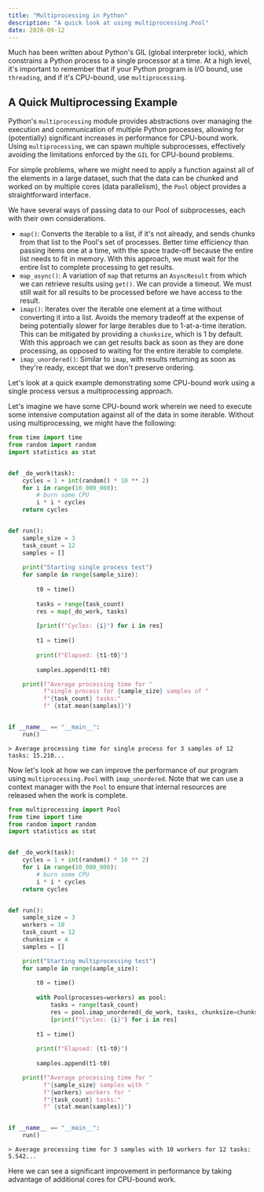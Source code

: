 ```yaml
---
title: "Multiprocessing in Python"
description: "A quick look at using multiprocessing.Pool"
date: 2020-09-12
---
```


Much has been written about Python's GIL (global interpreter lock), which constrains a Python process to a single 
processor at a time.  At a high level, it's important to remember that if your Python 
program is I/O bound, use `threading`, and if it's CPU-bound, use `multiprocessing`.

<!--more-->

## A Quick Multiprocessing Example

Python's `multiprocessing` module provides abstractions over managing the execution and 
communication of multiple Python processes, allowing for (potentially) significant increases
in performance for CPU-bound work.  Using `multiprocessing`, we can spawn multiple subprocesses,
effectively avoiding the limitations enforced by the `GIL` for CPU-bound problems.

For simple problems, where we might need to apply a function against all of the elements in a large dataset, 
such that the data can be chunked and worked on by multiple cores (data parallelism),
the `Pool` object provides a straightforward interface.  

We have several ways of passing data to our Pool of subprocesses, each with their own considerations.

- `map()`: Converts the iterable to a list, if it's not already, and sends chunks from that list to the Pool's set of processes. Better time efficiency than passing items one at a time, with the space trade-off because the entire list needs to fit in memory. With this approach, we must wait for the entire list to complete processing to get results.
- `map_async()`: A variation of `map` that returns an `AsyncResult` from which we can retrieve results using `get()`.  We can provide a timeout.  We must still wait for all results to be processed before we have access to the result.
- `imap()`: Iterates over the iterable one element at a time without converting it into a list.  Avoids the memory tradeoff at the expense of being potentially slower for large iterables due to 1-at-a-time iteration.  This can be mitigated by providing a `chunksize`, which is 1 by default.  With this approach we can get results back as soon as they are done processing, as opposed to waiting for the entire iterable to complete.
- `imap_unordered()`: Similar to `imap`, with results returning as soon as they're ready, except that we don't preserve ordering.

Let's look at a quick example demonstrating some CPU-bound work using a single process versus a multiprocessing approach. 

Let's imagine we have some CPU-bound work wherein we need to execute some intensive computation against all of the data in some iterable.
Without using multiprocessing, we might have the following:

```python
from time import time
from random import random
import statistics as stat


def _do_work(task):
    cycles = 1 + int(random() * 10 ** 2)
    for i in range(10_000_000):
        # burn some CPU
        i * i * cycles
    return cycles


def run():
    sample_size = 3
    task_count = 12
    samples = []
    
    print("Starting single process test")
    for sample in range(sample_size):
    
        t0 = time()
        
        tasks = range(task_count)
        res = map(_do_work, tasks)
        
        [print(f"Cycles: {i}") for i in res]
        
        t1 = time()
        
        print(f"Elapsed: {t1-t0}")
        
        samples.append(t1-t0)

    print(f"Average processing time for "
          f"single process for {sample_size} samples of "
          f"{task_count} tasks:"
          f" {stat.mean(samples)}")


if __name__ == "__main__":
    run()
```

```> Average processing time for single process for 3 samples of 12 tasks: 15.210...```


Now let's look at how we can improve the performance of our program using `multiprocessing.Pool` with `imap_unordered`.
Note that we can use a context manager with the `Pool` to ensure that internal resources are released when the work is complete.


```python
from multiprocessing import Pool
from time import time
from random import random
import statistics as stat


def _do_work(task):
    cycles = 1 + int(random() * 10 ** 2)
    for i in range(10_000_000):
        # burn some CPU
        i * i * cycles
    return cycles


def run():
    sample_size = 3
    workers = 10
    task_count = 12
    chunksize = 4
    samples = []

    print("Starting multiprocessing test")
    for sample in range(sample_size):
    
        t0 = time()
        
        with Pool(processes=workers) as pool:
            tasks = range(task_count)
            res = pool.imap_unordered(_do_work, tasks, chunksize=chunksize)
            [print(f"Cycles: {i}") for i in res]
            
        t1 = time()
        
        print(f"Elapsed: {t1-t0}")
        
        samples.append(t1-t0)

    print(f"Average processing time for "
          f"{sample_size} samples with "
          f"{workers} workers for "
          f"{task_count} tasks:"
          f" {stat.mean(samples)}")


if __name__ == "__main__":
    run()
```

```> Average processing time for 3 samples with 10 workers for 12 tasks: 5.542...```

Here we can see a significant improvement in performance by taking advantage of additional cores for CPU-bound work.



